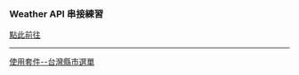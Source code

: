 ### Weather API 串接練習
[點此前往](https://ad80352.github.io/WeatherAPI/)

---
[使用套件--台灣縣市選單](https://github.com/dennykuo/tw-city-selector)
